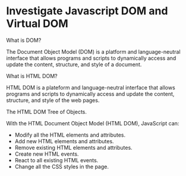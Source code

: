 # Investigate Javascript DOM and Virtual DOM

What is DOM?

The Document Object Model (DOM) is a platform and language-neutral interface that allows programs and scripts to dynamically access and update the content, structure, and style of a document.

What is HTML DOM?

HTML DOM is a plateform and language-neutral interface that allows programs and scripts to dynamically access and update the content, structure, and style of the web pages.

The HTML DOM Tree of Objects.

With the HTML Document Object Model (HTML DOM), JavaScript can:

* Modify all the HTML elements and attributes.
* Add new HTML elements and attributes.
* Remove existing HTML elements and attributes.
* Create new HTML events.
* React to all existing HTML events.
* Change all the CSS styles in the page.
